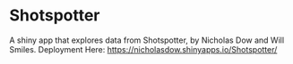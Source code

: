 # Shotspotter

A shiny app that explores data from Shotspotter, by Nicholas Dow and Will Smiles.
Deployment Here: https://nicholasdow.shinyapps.io/Shotspotter/
